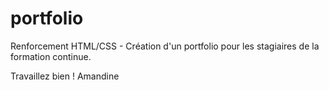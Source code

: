 # portfolio
Renforcement HTML/CSS - Création d'un portfolio pour les stagiaires de la formation continue.

Travaillez bien !
Amandine

